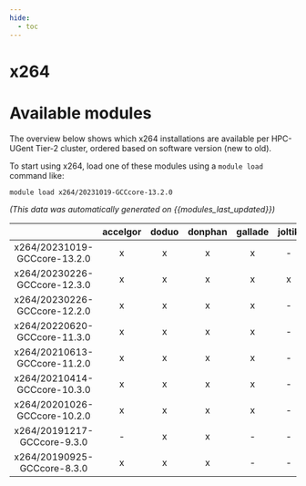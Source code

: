```yaml
---
hide:
  - toc
---
```


x264
====

# Available modules


The overview below shows which x264 installations are available per HPC-UGent Tier-2 cluster, ordered based on software version (new to old).

To start using x264, load one of these modules using a `module load` command like:

```shell
module load x264/20231019-GCCcore-13.2.0
```

*(This data was automatically generated on {{modules_last_updated}})*  

| |accelgor|doduo|donphan|gallade|joltik|shinx|skitty|
| :---: | :---: | :---: | :---: | :---: | :---: | :---: | :---: |
|x264/20231019-GCCcore-13.2.0|x|x|x|x|-|x|x|
|x264/20230226-GCCcore-12.3.0|x|x|x|x|x|x|x|
|x264/20230226-GCCcore-12.2.0|x|x|x|x|-|-|-|
|x264/20220620-GCCcore-11.3.0|x|x|x|x|-|x|-|
|x264/20210613-GCCcore-11.2.0|x|x|x|x|-|-|-|
|x264/20210414-GCCcore-10.3.0|x|x|x|x|-|-|-|
|x264/20201026-GCCcore-10.2.0|x|x|x|x|-|-|-|
|x264/20191217-GCCcore-9.3.0|-|x|x|-|-|-|-|
|x264/20190925-GCCcore-8.3.0|x|x|x|-|-|-|-|

